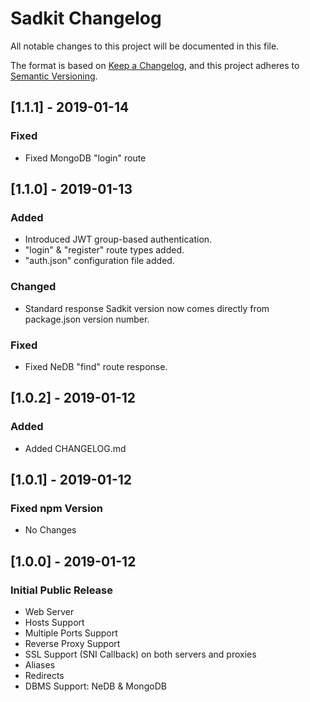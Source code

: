 # Sadkit Changelog
All notable changes to this project will be documented in this file.

The format is based on [Keep a Changelog](https://keepachangelog.com/en/1.0.0/),
and this project adheres to [Semantic Versioning](https://semver.org/spec/v2.0.0.html).

## [1.1.1] - 2019-01-14
### Fixed
- Fixed MongoDB "login" route

## [1.1.0] - 2019-01-13
### Added
- Introduced JWT group-based authentication.
- "login" & "register" route types added.
- "auth.json" configuration file added.
### Changed
- Standard response Sadkit version now comes directly from package.json version number.
### Fixed
- Fixed NeDB "find" route response.

## [1.0.2] - 2019-01-12
### Added
- Added CHANGELOG.md

## [1.0.1] - 2019-01-12
### Fixed npm Version
- No Changes

## [1.0.0] - 2019-01-12
### Initial Public Release
- Web Server
- Hosts Support
- Multiple Ports Support
- Reverse Proxy Support
- SSL Support (SNI Callback) on both servers and proxies
- Aliases
- Redirects
- DBMS Support: NeDB & MongoDB
